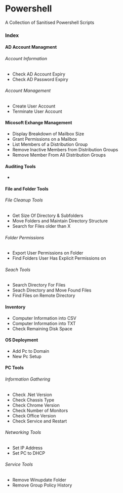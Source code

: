 # Powershell
A Collection of Sanitised Powershell Scripts

### Index


#### AD Account Managment
###### Account Information
* Check AD Account Expiry
* Check AD Password Expiry

###### Account Management
* Create User Account
* Terminate User Account

#### Micosoft Exhange Management
* Display Breakdown of Mailbox Size
* Grant Permissions on a Mailbox
* List Members of a Distribution Group
* Remove Inactive Members from Distribution Groups
* Remove Member From All Distribution Groups

#### Auditing Tools
* 

#### File and Folder Tools
###### File Cleanup Tools
* Get Size Of Directory & Subfolders
* Move Folders and Maintain Directory Structure
* Search for Files older than X

###### Folder Permissions
* Export User Permissions on Folder
* Find Folders User Has Explicit Permissions on

###### Seach Tools
* Search Directory For Files
* Seach Directory and Move Found Files
* Find Files on Remote Directory

#### Inventory 
* Computer Information into CSV
* Computer Information into TXT
* Check Remaining Disk Space

#### OS Deployment
* Add Pc to Domain
* New Pc Setup

#### PC Tools
###### Information Gathering
* Check .Net Version
* Check Chassis Type
* Check Chrome Version
* Check Number of Monitors
* Check Office Version
* Check Service and Restart

###### Networking Tools
* Set IP Address
* Set PC to DHCP

###### Service Tools
* Remove Winupdate Folder
* Remove Group Policy History